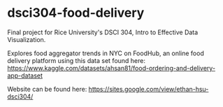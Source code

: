 # dsci304-food-delivery

Final project for Rice University's DSCI 304, Intro to Effective Data Visualization.

Explores food aggregator trends in NYC on FoodHub, an online food delivery platform using this data set found here: 
https://www.kaggle.com/datasets/ahsan81/food-ordering-and-delivery-app-dataset

Website can be found here: https://sites.google.com/view/ethan-hsu-dsci304/
